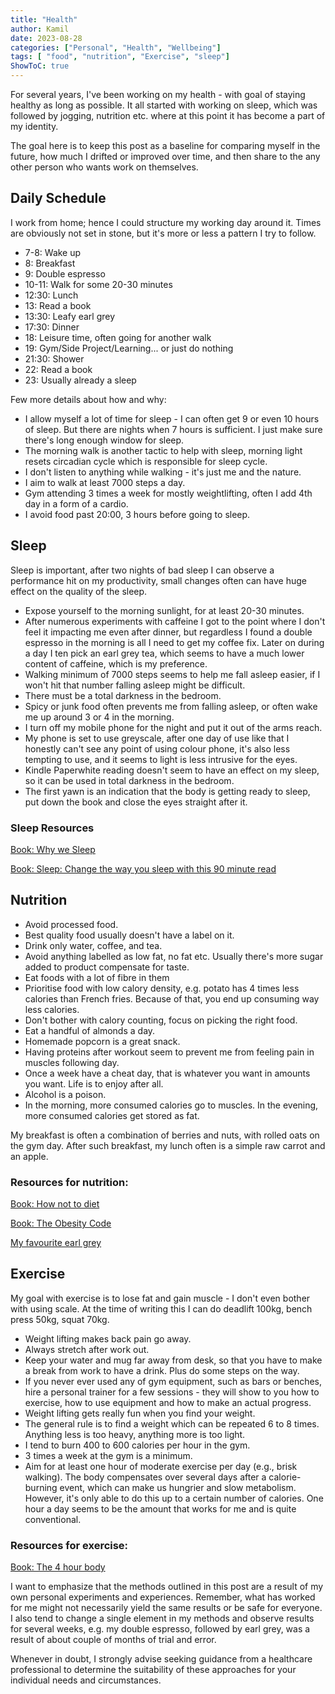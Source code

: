 ```yaml
---
title: "Health"
author: Kamil
date: 2023-08-28
categories: ["Personal", "Health", "Wellbeing"]
tags: [ "food", "nutrition", "Exercise", "sleep"]
ShowToC: true
---
```


For several years, I've been working on my health - with goal of staying healthy as long as possible. It all started with working on sleep, which was followed by jogging, nutrition etc. where at this point it has become a part of my identity.

The goal here is to keep this post as a baseline for comparing myself in the future, how much I drifted or improved over time, and then share to the any other person who wants work on themselves.

## Daily Schedule

I work from home; hence I could structure my working day around it. Times are obviously not set in stone, but it's more or less a pattern I try to follow.

- 7-8: Wake up
- 8: Breakfast
- 9: Double espresso
- 10-11: Walk for some 20-30 minutes
- 12:30: Lunch
- 13: Read a book
- 13:30: Leafy earl grey
- 17:30: Dinner
- 18: Leisure time, often going for another walk
- 19: Gym/Side Project/Learning... or just do nothing
- 21:30: Shower
- 22: Read a book 
- 23: Usually already a sleep

Few more details about how and why:

- I allow myself a lot of time for sleep - I can often get 9 or even 10 hours of sleep. But there are nights when 7 hours is sufficient. I just make sure there's long enough window for sleep.
- The morning walk is another tactic to help with sleep, morning light resets circadian cycle which is responsible for sleep cycle.
- I don't listen to anything while walking - it's just me and the nature.
- I aim to walk at least 7000 steps a day.
- Gym attending 3 times a week for mostly weightlifting, often I add 4th day in a form of a cardio.
- I avoid food past 20:00, 3 hours before going to sleep.

## Sleep

Sleep is important, after two nights of bad sleep I can observe a performance hit on my productivity, small changes often can have huge effect on the quality of the sleep.

- Expose yourself to the morning sunlight, for at least 20-30 minutes.
- After numerous experiments with caffeine I got to the point where I don't feel it impacting me even after dinner, but regardless I found a double espresso in the morning is all I need to get my coffee fix. Later on during a day I ten pick an earl grey tea, which seems to have a much lower content of caffeine, which is my preference.
- Walking minimum of 7000 steps seems to help me fall asleep easier, if I won't hit that number falling asleep might be difficult.
- There must be a total darkness in the bedroom.
- Spicy or junk food often prevents me from falling asleep, or often wake me up around 3 or 4 in the morning.
- I turn off my mobile phone for the night and put it out of the arms reach. 
- My phone is set to use greyscale, after one day of use like that I honestly can't see any point of using colour phone, it's also less tempting to use, and it seems to light is less intrusive for the eyes.
- Kindle Paperwhite reading doesn't seem to have an effect on my sleep, so it can be used in total darkness in the bedroom.
- The first yawn is an indication that the body is getting ready to sleep, put down the book and close the eyes straight after it.

### Sleep Resources

[Book: Why we Sleep](https://amzn.to/45RpAwF)

[Book: Sleep: Change the way you sleep with this 90 minute read](https://amzn.to/3OSaekp)

## Nutrition

- Avoid processed food.
- Best quality food usually doesn't have a label on it.
- Drink only water, coffee, and tea.
- Avoid anything labelled as low fat, no fat etc. Usually there's more sugar added to product compensate for taste.
- Eat foods with a lot of fibre in them
- Prioritise food with low calory density, e.g. potato has 4 times less calories than French fries. Because of that, you end up consuming way less calories.
- Don't bother with calory counting, focus on picking the right food.
- Eat a handful of almonds a day.
- Homemade popcorn is a great snack.
- Having proteins after workout seem to prevent me from feeling pain in muscles following day.
- Once a week have a cheat day, that is whatever you want in amounts you want. Life is to enjoy after all.
- Alcohol is a poison.
- In the morning, more consumed calories go to muscles. In the evening, more consumed calories get stored as fat.

My breakfast is often a combination of berries and nuts, with rolled oats on the gym day. After such breakfast, my lunch often is a simple raw carrot and an apple.

### Resources for nutrition:

[Book: How not to diet](https://amzn.to/3Lnna11)

[Book: The Obesity Code](https://amzn.to/3qHNhZn)

[My favourite earl grey](https://amzn.to/3QYqnaF)

## Exercise

My goal with exercise is to lose fat and gain muscle - I don't even bother with using scale.
At the time of writing this I can do deadlift 100kg, bench press 50kg, squat 70kg.

- Weight lifting makes back pain go away.
- Always stretch after work out.
- Keep your water and mug far away from desk, so that you have to make a break from work to have a drink. Plus do some steps on the way.
- If you never ever used any of gym equipment, such as bars or benches, hire a personal trainer for a few sessions - they will show to you how to exercise, how to use equipment and how to make an actual progress.
- Weight lifting gets really fun when you find your weight.
- The general rule is to find a weight which can be repeated 6 to 8 times. Anything less is too heavy, anything more is too light.
- I tend to burn 400 to 600 calories per hour in the gym.
- 3 times a week at the gym is a minimum.
- Aim for at least one hour of moderate exercise per day (e.g., brisk walking). The body compensates over several days after a calorie-burning event, which can make us hungrier and slow metabolism. However, it's only able to do this up to a certain number of calories. One hour a day seems to be the amount that works for me and is quite conventional.

### Resources for exercise:

[Book: The 4 hour body](https://amzn.to/3qSfEUM)

I want to emphasize that the methods outlined in this post are a result of my own personal experiments and experiences. Remember, what has worked for me might not necessarily yield the same results or be safe for everyone. I also tend to change a single element in my methods and observe results for several weeks, e.g. my double espresso, followed by earl grey, was a result of about couple of months of trial and error.

Whenever in doubt, I strongly advise seeking guidance from a healthcare professional to determine the suitability of these approaches for your individual needs and circumstances.
